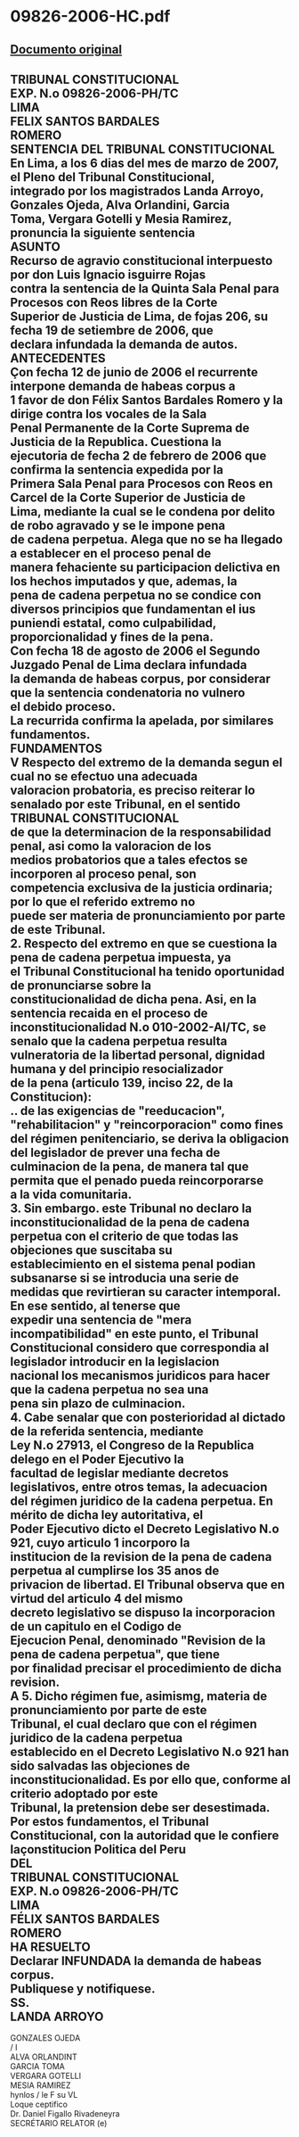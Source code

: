 
09826-2006-HC.pdf
=================
  
[Documento original](https://tc.gob.pe/jurisprudencia/2007/09826-2006-HC.pdf)  
---  
TRIBUNAL CONSTITUCIONAL  
EXP. N.o 09826-2006-PH/TC  
LIMA  
FELIX SANTOS BARDALES  
ROMERO  
SENTENCIA DEL TRIBUNAL CONSTITUCIONAL  
En Lima, a los 6 dias del mes de marzo de 2007, el Pleno del Tribunal Constitucional,  
integrado por los magistrados Landa Arroyo, Gonzales Ojeda, Alva Orlandini, Garcia  
Toma, Vergara Gotelli y Mesia Ramirez, pronuncia la siguiente sentencia  
ASUNTO  
Recurso de agravio constitucional interpuesto por don Luis Ignacio isguirre Rojas  
contra la sentencia de la Quinta Sala Penal para Procesos con Reos libres de la Corte  
Superior de Justicia de Lima, de fojas 206, su fecha 19 de setiembre de 2006, que  
declara infundada la demanda de autos.  
ANTECEDENTES  
Çon fecha 12 de junio de 2006 el recurrente interpone demanda de habeas corpus a  
1 favor de don Félix Santos Bardales Romero y la dirige contra los vocales de la Sala  
Penal Permanente de la Corte Suprema de Justicia de la Republica. Cuestiona la  
ejecutoria de fecha 2 de febrero de 2006 que confirma la sentencia expedida por la  
Primera Sala Penal para Procesos con Reos en Carcel de la Corte Superior de Justicia de  
Lima, mediante la cual se le condena por delito de robo agravado y se le impone pena  
de cadena perpetua. Alega que no se ha llegado a establecer en el proceso penal de  
manera fehaciente su participacion delictiva en los hechos imputados y que, ademas, la  
pena de cadena perpetua no se condice con diversos principios que fundamentan el ius  
puniendi estatal, como culpabilidad, proporcionalidad y fines de la pena.  
Con fecha 18 de agosto de 2006 el Segundo Juzgado Penal de Lima declara infundada  
la demanda de habeas corpus, por considerar que la sentencia condenatoria no vulnero  
el debido proceso.  
La recurrida confirma la apelada, por similares fundamentos.  
FUNDAMENTOS  
V Respecto del extremo de la demanda segun el cual no se efectuo una adecuada  
valoracion probatoria, es preciso reiterar lo senalado por este Tribunal, en el sentido  
TRIBUNAL CONSTITUCIONAL  
de que la determinacion de la responsabilidad penal, asi como la valoracion de los  
medios probatorios que a tales efectos se incorporen al proceso penal, son  
competencia exclusiva de la justicia ordinaria; por lo que el referido extremo no  
puede ser materia de pronunciamiento por parte de este Tribunal.  
2. Respecto del extremo en que se cuestiona la pena de cadena perpetua impuesta, ya  
el Tribunal Constitucional ha tenido oportunidad de pronunciarse sobre la  
constitucionalidad de dicha pena. Asi, en la sentencia recaida en el proceso de  
inconstitucionalidad N.o 010-2002-AI/TC, se senalo que la cadena perpetua resulta  
vulneratoria de la libertad personal, dignidad humana y del principio resocializador  
de la pena (articulo 139, inciso 22, de la Constitucion):  
.. de las exigencias de "reeducacion", "rehabilitacion" y "reincorporacion" como fines  
del régimen penitenciario, se deriva la obligacion del legislador de prever una fecha de  
culminacion de la pena, de manera tal que permita que el penado pueda reincorporarse  
a la vida comunitaria.  
3. Sin embargo. este Tribunal no declaro la inconstitucionalidad de la pena de cadena  
perpetua con el criterio de que todas las objeciones que suscitaba su  
establecimiento en el sistema penal podian subsanarse si se introducia una serie de  
medidas que revirtieran su caracter intemporal. En ese sentido, al tenerse que  
expedir una sentencia de "mera incompatibilidad" en este punto, el Tribunal  
Constitucional considero que correspondia al legislador introducir en la legislacion  
nacional los mecanismos juridicos para hacer que la cadena perpetua no sea una  
pena sin plazo de culminacion.  
4. Cabe senalar que con posterioridad al dictado de la referida sentencia, mediante  
Ley N.o 27913, el Congreso de la Republica delego en el Poder Ejecutivo la  
facultad de legislar mediante decretos legislativos, entre otros temas, la adecuacion  
del régimen juridico de la cadena perpetua. En mérito de dicha ley autoritativa, el  
Poder Ejecutivo dicto el Decreto Legislativo N.o 921, cuyo articulo 1 incorporo la  
institucion de la revision de la pena de cadena perpetua al cumplirse los 35 anos de  
privacion de libertad. El Tribunal observa que en virtud del articulo 4 del mismo  
decreto legislativo se dispuso la incorporacion de un capitulo en el Codigo de  
Ejecucion Penal, denominado "Revision de la pena de cadena perpetua", que tiene  
por finalidad precisar el procedimiento de dicha revision.  
A 5. Dicho régimen fue, asimismg, materia de pronunciamiento por parte de este  
Tribunal, el cual declaro que con el régimen juridico de la cadena perpetua  
establecido en el Decreto Legislativo N.o 921 han sido salvadas las objeciones de  
inconstitucionalidad. Es por ello que, conforme al criterio adoptado por este  
Tribunal, la pretension debe ser desestimada.  
Por estos fundamentos, el Tribunal Constitucional, con la autoridad que le confiere  
laçonstitucion Politica del Peru  
DEL  
TRIBUNAL CONSTITUCIONAL  
EXP. N.o 09826-2006-PH/TC  
LIMA  
FÉLIX SANTOS BARDALES  
ROMERO  
HA RESUELTO  
Declarar INFUNDADA la demanda de habeas corpus.  
Publiquese y notifiquese.  
SS.  
LANDA ARROYO  
-  
GONZALES OJEDA  
/ I  
ALVA ORLANDINT  
GARCIA TOMA  
VERGARA GOTELLI  
MESIA RAMIREZ  
hynlos / le F su VL  
Loque ceptifico  
Dr. Daniel Figallo Rivadeneyra  
SECRÉTARIO RELATOR (e)